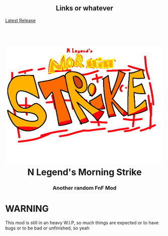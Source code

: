 <h2 align="center">
  <b>Links or whatever</b>
</h2>
<!-- N Legends Golpe Matutino -->

[Latest Release](https://github.com/oneppeP/N-Legends-Morning-Strike/releases/latest)


<h1 align="center">
  <br>
  <a href=" "><img src="/art/logo.png" alt="Mod's Logo" width="2000"></a>
  <br>
  <b>N Legend's Morning Strike</b>
  <br>
</h1>
<h3 align="center">
  <b>Another random FnF Mod</b>
</h3>

# WARNING
This mod is still in an heavy W.I.P, so much things are expected or to have bugs or to be bad or unfinished, so yeah







